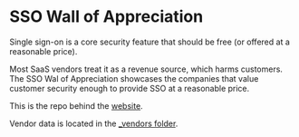 # SSO Wall of Appreciation

Single sign-on is a core security feature that should be free (or offered at a reasonable price).

Most SaaS vendors treat it as a revenue source, which harms customers. The SSO Wal of Appreciation showcases the companies that value customer security enough to provide SSO at a reasonable price.

This is the repo behind the [website](https://sso.fyi).

Vendor data is located in the [\_vendors folder](https://github.com/nick-kang/sso-wall-of-appreciation/tree/main/_vendors).
